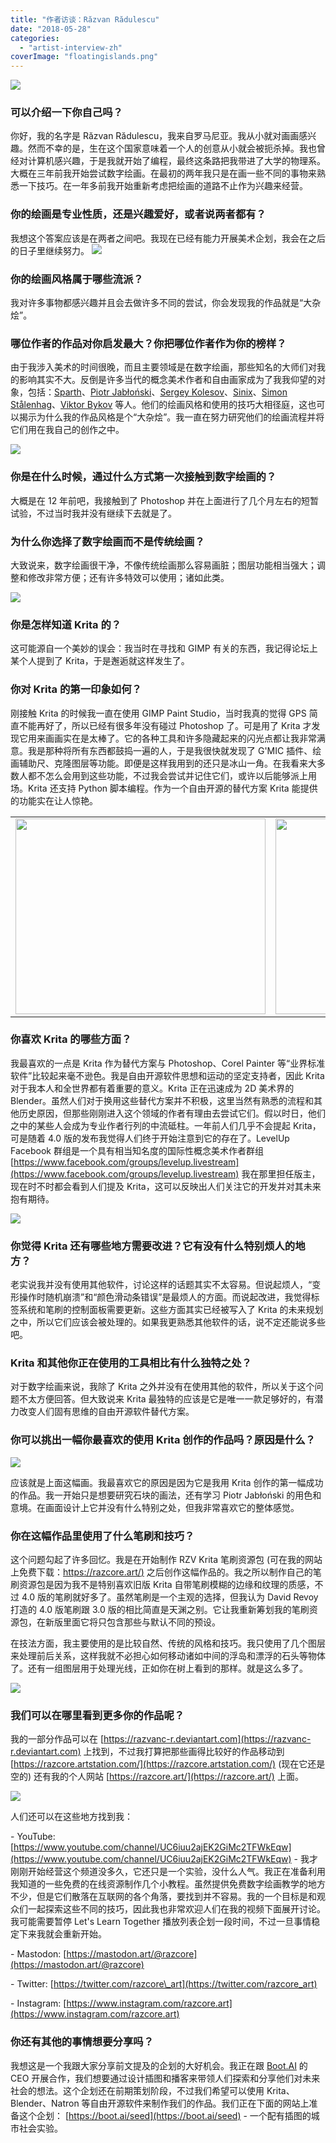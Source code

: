 ```yaml
---
title: "作者访谈：Răzvan Rădulescu"
date: "2018-05-28"
categories: 
  - "artist-interview-zh"
coverImage: "floatingislands.png"
---
```


![](images/holiday.png)

### 可以介绍一下你自己吗？

你好，我的名字是 Răzvan Rădulescu，我来自罗马尼亚。我从小就对画画感兴趣。然而不幸的是，生在这个国家意味着一个人的创意从小就会被扼杀掉。我也曾经对计算机感兴趣，于是我就开始了编程，最终这条路把我带进了大学的物理系。大概在三年前我开始尝试数字绘画。在最初的两年我只是在画一些不同的事物来熟悉一下技巧。在一年多前我开始重新考虑把绘画的道路不止作为兴趣来经营。

### 你的绘画是专业性质，还是兴趣爱好，或者说两者都有？

我想这个答案应该是在两者之间吧。我现在已经有能力开展美术企划，我会在之后的日子里继续努力。 ![](images/dog.png)

### 你的绘画风格属于哪些流派？

我对许多事物都感兴趣并且会去做许多不同的尝试，你会发现我的作品就是“大杂烩”。

### 哪位作者的作品对你启发最大？你把哪位作者作为你的榜样？

由于我涉入美术的时间很晚，而且主要领域是在数字绘画，那些知名的大师们对我的影响其实不大。反倒是许多当代的概念美术作者和自由画家成为了我我仰望的对象，包括：[Sparth](https://sparth.artstation.com/)、[Piotr Jabłoński](https://nicponim.artstation.com/)、[Sergey Kolesov](https://peleng.artstation.com/)、[Sinix](https://www.youtube.com/channel/UCUQTqWAaSzhAKRanOpes1nA)、[Simon Stålenhag](http://www.simonstalenhag.se/)、[Viktor Bykov](http://linesandcolors.com/2012/01/05/viktor-bykov/) 等人。他们的绘画风格和使用的技巧大相径庭，这也可以揭示为什么我的作品风格是个“大杂烩”。我一直在努力研究他们的绘画流程并将它们用在我自己的创作之中。

![](images/cat.png)

### 你是在什么时候，通过什么方式第一次接触到数字绘画的？

大概是在 12 年前吧，我接触到了 Photoshop 并在上面进行了几个月左右的短暂试验，不过当时我并没有继续下去就是了。

### 为什么你选择了数字绘画而不是传统绘画？

大致说来，数字绘画很干净，不像传统绘画那么容易画脏；图层功能相当强大；调整和修改非常方便；还有许多特效可以使用；诸如此类。

![](images/headlights.png)

### 你是怎样知道 Krita 的？

这可能源自一个美妙的误会：我当时在寻找和 GIMP 有关的东西，我记得论坛上某个人提到了 Krita，于是邂逅就这样发生了。

### 你对 Krita 的第一印象如何？

刚接触 Krita 的时候我一直在使用 GIMP Paint Studio，当时我真的觉得 GPS 简直不能再好了，所以已经有很多年没有碰过 Photoshop 了。可是用了 Krita 才发现它用来画画实在是太棒了。它的各种工具和许多隐藏起来的闪光点都让我非常满意。我是那种将所有东西都鼓捣一遍的人，于是我很快就发现了 G'MIC 插件、绘画辅助尺、克隆图层等功能。即便是这样我用到的还只是冰山一角。在我看来大多数人都不怎么会用到这些功能，不过我会尝试并记住它们，或许以后能够派上用场。Krita 还支持 Python 脚本编程。作为一个自由开源的替代方案 Krita 能提供的功能实在让人惊艳。

<table><tbody><tr><td><img class="alignnone wp-image-6603" src="images/house-300x234.png" alt="" width="400" height="313"></td><td><img class="wp-image-6606 alignnone" src="images/houseprocess.gif" alt="" width="400" height="313"></td></tr></tbody></table>

### 你喜欢 Krita 的哪些方面？

我最喜欢的一点是 Krita 作为替代方案与 Photoshop、Corel Painter 等“业界标准软件”比较起来毫不逊色。我是自由开源软件思想和运动的坚定支持者，因此 Krita 对于我本人和全世界都有着重要的意义。Krita 正在迅速成为 2D 美术界的 Blender。虽然人们对于换用这些替代方案并不积极，这里当然有熟悉的流程和其他历史原因，但那些刚刚进入这个领域的作者有理由去尝试它们。假以时日，他们之中的某些人会成为专业作者行列的中流砥柱。一年前人们几乎不会提起 Krita，可是随着 4.0 版的发布我觉得人们终于开始注意到它的存在了。LevelUp Facebook 群组是一个具有相当知名度的国际性概念美术作者群组 [https://www.facebook.com/groups/levelup.livestream](https://www.facebook.com/groups/levelup.livestream) 我在那里担任版主，现在时不时都会看到人们提及 Krita，这可以反映出人们关注它的开发并对其未来抱有期待。

![](images/weaponize.png)

### 你觉得 Krita 还有哪些地方需要改进？它有没有什么特别烦人的地方？

老实说我并没有使用其他软件，讨论这样的话题其实不太容易。但说起烦人，“变形操作时随机崩溃”和“颜色滑动条错误”是最烦人的方面。而说起改进，我觉得标签系统和笔刷的控制面板需要更新。这些方面其实已经被写入了 Krita 的未来规划之中，所以它们应该会被处理的。如果我更熟悉其他软件的话，说不定还能说多些吧。

### Krita 和其他你正在使用的工具相比有什么独特之处？

对于数字绘画来说，我除了 Krita 之外并没有在使用其他的软件，所以关于这个问题不太方便回答。但大致说来 Krita 最独特的应该是它是唯一一款足够好的，有潜力改变人们固有思维的自由开源软件替代方案。

### 你可以挑出一幅你最喜欢的使用 Krita 创作的作品吗？原因是什么？

![](images/floatingislands.png)

应该就是上面这幅画。我最喜欢它的原因是因为它是我用 Krita 创作的第一幅成功的作品。我一开始只是想要研究石块的画法，还有学习 Piotr Jabłoński 的用色和意境。在画面设计上它并没有什么特别之处，但我非常喜欢它的整体感觉。

### 你在这幅作品里使用了什么笔刷和技巧？

这个问题勾起了许多回忆。我是在开始制作 RZV Krita 笔刷资源包 (可在我的网站上免费下载：[https://razcore.art/)](https://razcore.art/) 之后创作这幅作品的。我之所以制作自己的笔刷资源包是因为我不是特别喜欢旧版 Krita 自带笔刷模糊的边缘和纹理的质感，不过 4.0 版的笔刷就好多了。虽然笔刷是一个主观的选择，但我认为 David Revoy 打造的 4.0 版笔刷跟 3.0 版的相比简直是天渊之别。它让我重新筹划我的笔刷资源包，在新版里面它将只包含那些与默认不同的预设。

在技法方面，我主要使用的是比较自然、传统的风格和技巧。我只使用了几个图层来处理前后关系，这样我就不必担心如何移动诸如中间的浮岛和漂浮的石头等物体了。还有一组图层用于处理光线，正如你在树上看到的那样。就是这么多了。

![](images/greeneyes.png)

### 我们可以在哪里看到更多你的作品呢？

我的一部分作品可以在 [https://razvanc-r.deviantart.com](https://razvanc-r.deviantart.com) 上找到，不过我打算把那些画得比较好的作品移动到 [https://razcore.artstation.com/](https://razcore.artstation.com/) (现在它还是空的) 还有我的个人网站 [https://razcore.art/](https://razcore.art/) 上面。

![](images/desk.png)

人们还可以在这些地方找到我：

\- YouTube: [https://www.youtube.com/channel/UC6iuu2ajEK2GiMc2TFWkEqw](https://www.youtube.com/channel/UC6iuu2ajEK2GiMc2TFWkEqw) - 我才刚刚开始经营这个频道没多久，它还只是一个实验，没什么人气。我正在准备利用我知道的一些免费的在线资源制作几个小教程。虽然提供免费数字绘画教学的地方不少，但是它们散落在互联网的各个角落，要找到并不容易。我的一个目标是和观众们一起探索这些不同的技巧，因此我也非常欢迎人们在我的视频下面展开讨论。我可能需要暂停 Let's Learn Together 播放列表企划一段时间，不过一旦事情稳定下来我就会重新开始。

\- Mastodon: [https://mastodon.art/@razcore](https://mastodon.art/@razcore)

\- Twitter: [https://twitter.com/razcore\_art](https://twitter.com/razcore_art)

\- Instagram: [https://www.instagram.com/razcore.art](https://www.instagram.com/razcore.art)

### 你还有其他的事情想要分享吗？

我想这是一个我跟大家分享前文提及的企划的大好机会。我正在跟 [Boot.AI](https://boot.ai) 的 CEO 开展合作，我们想要通过设计插图和播客来带领人们探索和分享他们对未来社会的想法。这个企划还在前期策划阶段，不过我们希望可以使用 Krita、Blender、Natron 等自由开源软件来制作我们的作品。我们正在下面的网站上准备这个企划： [https://boot.ai/seed](https://boot.ai/seed) - 一个配有插图的城市社会实验。
